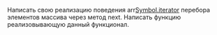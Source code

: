 Написать свою реализацию поведения arr[Symbol.iterator]() перебора элементов массива через метод next. 
Написать функцию реализовывающую данный функционал.